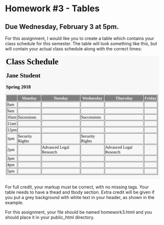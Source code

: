 # Homework #3 - Tables

## Due Wednesday, February 3 at 5pm.

For this assignment, I would like you to create a table which contains your 
class schedule for this semester. The table will look something like this, but 
will contain your actual class schedule along with the correct times:

![Schedule Table](table.png)

For full credit, your markup must be correct, with no missing tags. Your table 
needs to have a thead and tbody section. Extra credit will be given if you put 
a grey background with white text in your header, as shown in the example.

For this assignment, your file should be named homework3.html and you should 
place it in your public_html directory.
